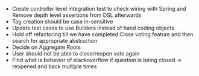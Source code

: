  - Create controller level integration test to check wiring with Spring and Remove depth level assertions from DSL afterwards
 - Tag creation should be case in-sensitive
 - Update test cases to use Builders instead of hand coding objects
 - Hold off refactoring till we have completed Close voting feature and then search for appropriate abstraction
 - Decide on Aggregate Roots
 - User should not be able to close/reopen vote again
 - Find what is behavior of stackoverflow if question is being closed -> reopened and back multiple times